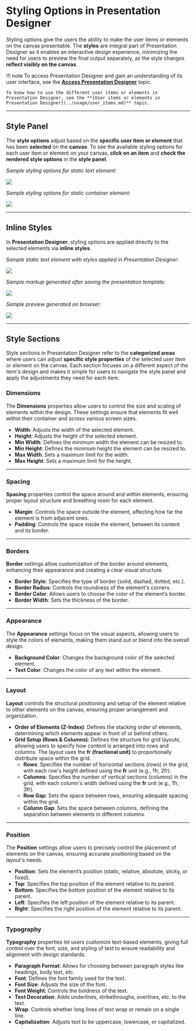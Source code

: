 # Styling Options in Presentation Designer

Styling options give the users the ability to make the user items or elements on the canvas presentable. The **styles** are integral part of Presentation Designer as it enables an interactive design experience, minimizing the need for users to preview the final output separately, as the style changes **reflect visibly on the canvas**.

!!! note
    To access Presentation Designer and gain an understanding of its user interface, see the **[Access Presentation Designer](../access/index.md)** topic. 
    
    To know how to use the different user items or elements in Presentation Designer, see the **[User items or elements in Presentation Designer](../usage/user_items.md)** topic. 

---
## Style Panel

The **style options** adjust based on the **specific user item or element** that has been **selected** on the **canvas**. To see the available styling options for each user item or element on your canvas, **click on an item** and **check the rendered style options** in the **style panel**. 

*Sample styling options for static text element:*

![](../../../../assets/HCL_Presentation_Designer_Styling_Options_Static_Text_Sample.png)

*Sample styling options for static container element:*

![](../../../../assets/HCL_Presentation_Designer_Styling_Options_Static_Container_Sample.png)

---

## Inline Styles

In **Presentation Designer**, styling options are applied directly to the selected elements via **inline styles**. 

*Sample static text element with styles applied in Presentation Designer:*

![](../../../../assets/HCL_Presentation_Designer_Styling_Options_Sample_Styles_Applied.png)

*Sample markup generated after saving the presentation template:*

![](../../../../assets/HCL_Presentation_Designer_Styling_Options_Sample_Styles_Markup.png)

*Sample preview generated on browser:*

![](../../../../assets/HCL_Presentation_Designer_Styling_Options_Sample_Styles_Preview.png)

---
## Style Sections

Style sections in Presentation Designer refer to the **categorized areas** where users can adjust **specific style properties** of the selected user item or element on the canvas. Each section focuses on a different aspect of the item's design and makes it simple for users to navigate the style panel and apply the adjustments they need for each item.

### Dimensions
The **Dimensions** properties allow users to control the size and scaling of elements within the design. These settings ensure that elements fit well within their container and across various screen sizes.

- **Width**: Adjusts the width of the selected element.
- **Height**: Adjusts the height of the selected element.
- **Min Width**: Defines the minimum width the element can be resized to.
- **Min Height**: Defines the minimum height the element can be resized to.
- **Max Width**: Sets a maximum limit for the width.
- **Max Height**: Sets a maximum limit for the height.

---

### Spacing
**Spacing** properties control the space around and within elements, ensuring proper layout structure and breathing room for each element.

- **Margin**: Controls the space outside the element, affecting how far the element is from adjacent ones.
- **Padding**: Controls the space inside the element, between its content and its border.

---

### Borders
**Border** settings allow customization of the border around elements, enhancing their appearance and creating a clear visual structure.

- **Border Style**: Specifies the type of border (solid, dashed, dotted, etc.).
- **Border Radius**: Controls the roundness of the element's corners.
- **Border Color**: Allows users to choose the color of the element’s border.
- **Border Width**: Sets the thickness of the border.

---

### Appearance
The **Appearance** settings focus on the visual aspects, allowing users to style the colors of elements, making them stand out or blend into the overall design.

- **Background Color**: Changes the background color of the selected element.
- **Text Color**: Changes the color of any text within the element.

---

### Layout
**Layout** controls the structural positioning and setup of the element relative to other elements on the canvas, ensuring proper arrangement and organization.

- **Order of Elements (Z-Index)**: Defines the stacking order of elements, determining which elements appear in front of or behind others.
- **Grid Setup (Rows & Columns)**: Defines the structure for grid layouts, allowing users to specify how content is arranged into rows and columns. The layout uses the **fr (fractional unit)** to proportionally distribute space within the grid.
  - **Rows**: Specifies the number of horizontal sections (rows) in the grid, with each row's height defined using the **fr** unit (e.g., 1fr, 2fr).
  - **Columns**: Specifies the number of vertical sections (columns) in the grid, with each column's width defined using the **fr** unit (e.g., 1fr, 3fr).
  - **Row Gap**: Sets the space between rows, ensuring adequate spacing within the grid.
  - **Column Gap**: Sets the space between columns, defining the separation between elements in different columns.

---

### Position
The **Position** settings allow users to precisely control the placement of elements on the canvas, ensuring accurate positioning based on the layout's needs.

- **Position**: Sets the element’s position (static, relative, absolute, sticky, or fixed).
- **Top**: Specifies the top position of the element relative to its parent.
- **Bottom**: Specifies the bottom position of the element relative to its parent.
- **Left**: Specifies the left position of the element relative to its parent.
- **Right**: Specifies the right position of the element relative to its parent.

---

### Typography

**Typography** properties let users customize text-based elements, giving full control over the font, size, and styling of text to ensure readability and alignment with design standards.

- **Paragraph Format**: Allows for choosing between paragraph styles like headings, body text, etc.
- **Font**: Defines the font family used for the text.
- **Font Size**: Adjusts the size of the font.
- **Font Weight**: Controls the boldness of the text.
- **Text Decoration**: Adds underlines, strikethroughs, overlines, etc. to the text.
- **Wrap**: Controls whether long lines of text wrap or remain on a single line.
- **Capitalization**: Adjusts text to be uppercase, lowercase, or capitalized.

